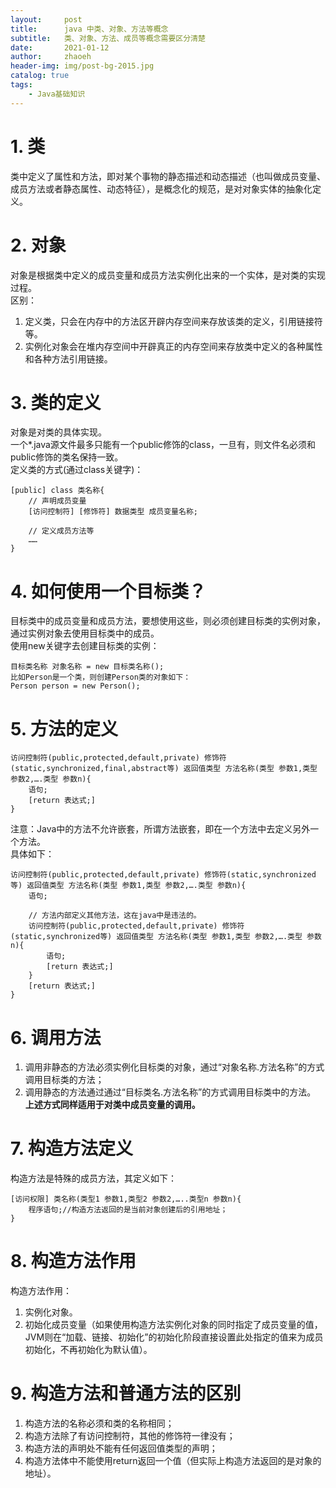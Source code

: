 ```yaml
---
layout:     post
title:      java 中类、对象、方法等概念
subtitle:   类、对象、方法、成员等概念需要区分清楚
date:       2021-01-12
author:     zhaoeh
header-img: img/post-bg-2015.jpg
catalog: true
tags:
    - Java基础知识
---
```


# 1. 类
类中定义了属性和方法，即对某个事物的静态描述和动态描述（也叫做成员变量、成员方法或者静态属性、动态特征），是概念化的规范，是对对象实体的抽象化定义。  

# 2. 对象
对象是根据类中定义的成员变量和成员方法实例化出来的一个实体，是对类的实现过程。  
区别：  
1.  定义类，只会在内存中的方法区开辟内存空间来存放该类的定义，引用链接符等。  
2.  实例化对象会在堆内存空间中开辟真正的内存空间来存放类中定义的各种属性和各种方法引用链接。  

# 3. 类的定义
对象是对类的具体实现。  
一个*.java源文件最多只能有一个public修饰的class，一旦有，则文件名必须和public修饰的类名保持一致。  
定义类的方式(通过class关键字)：  
```
[public] class 类名称{
    // 声明成员变量
    [访问控制符] [修饰符] 数据类型 成员变量名称;
    
    // 定义成员方法等
    ……
}
```

# 4. 如何使用一个目标类？
目标类中的成员变量和成员方法，要想使用这些，则必须创建目标类的实例对象，通过实例对象去使用目标类中的成员。  
使用new关键字去创建目标类的实例：  
```
目标类名称 对象名称 = new 目标类名称();
比如Person是一个类，则创建Person类的对象如下：
Person person = new Person();
```

# 5. 方法的定义
```
访问控制符(public,protected,default,private) 修饰符(static,synchronized,final,abstract等) 返回值类型 方法名称(类型 参数1,类型 参数2,….类型 参数n){
    语句;
    [return 表达式;]
}
```
注意：Java中的方法不允许嵌套，所谓方法嵌套，即在一个方法中去定义另外一个方法。  
具体如下：  
```
访问控制符(public,protected,default,private) 修饰符(static,synchronized等) 返回值类型 方法名称(类型 参数1,类型 参数2,….类型 参数n){
    语句;
    
    // 方法内部定义其他方法，这在java中是违法的。
    访问控制符(public,protected,default,private) 修饰符(static,synchronized等) 返回值类型 方法名称(类型 参数1,类型 参数2,….类型 参数n){
        语句;
        [return 表达式;]
    }
    [return 表达式;]
}
```

# 6. 调用方法
1.  调用非静态的方法必须实例化目标类的对象，通过“对象名称.方法名称”的方式调用目标类的方法；  
2.  调用静态的方法通过通过“目标类名.方法名称”的方式调用目标类中的方法。  
<b>上述方式同样适用于对类中成员变量的调用。</b>  

# 7. 构造方法定义
构造方法是特殊的成员方法，其定义如下：  
```
[访问权限] 类名称(类型1 参数1,类型2 参数2,…..类型n 参数n){
    程序语句;//构造方法返回的是当前对象创建后的引用地址；
}
```

# 8. 构造方法作用
构造方法作用：  
1.  实例化对象。  
2.  初始化成员变量（如果使用构造方法实例化对象的同时指定了成员变量的值，JVM则在“加载、链接、初始化”的初始化阶段直接设置此处指定的值来为成员初始化，不再初始化为默认值）。  

# 9. 构造方法和普通方法的区别
1.  构造方法的名称必须和类的名称相同；  
2.  构造方法除了有访问控制符，其他的修饰符一律没有；  
3.  构造方法的声明处不能有任何返回值类型的声明；  
4.  构造方法体中不能使用return返回一个值（但实际上构造方法返回的是对象的地址）。  